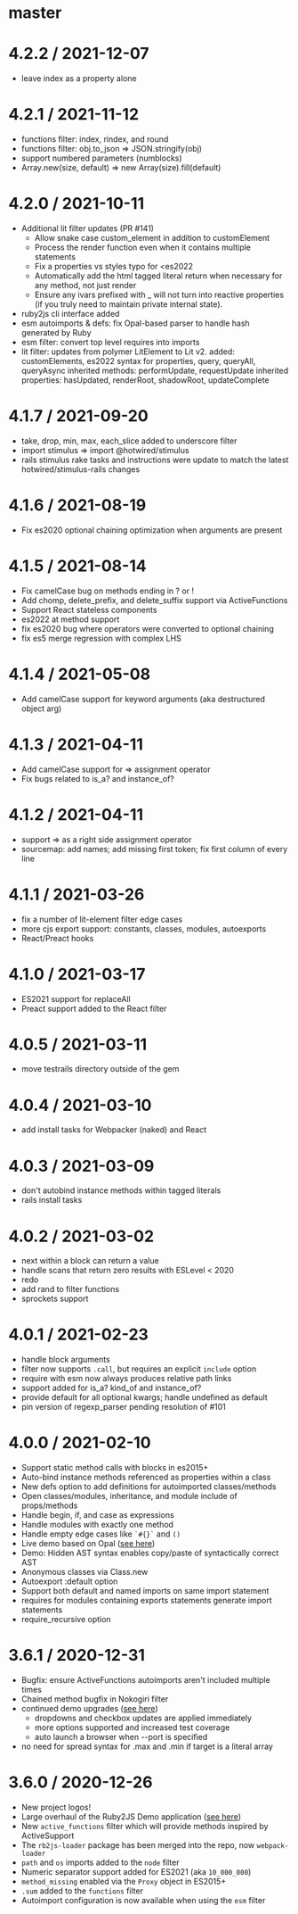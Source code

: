# master 

# 4.2.2 / 2021-12-07

* leave index as a property alone

# 4.2.1 / 2021-11-12

* functions filter: index, rindex, and round
* functions filter: obj.to_json => JSON.stringify(obj)
* support numbered parameters (numblocks)
* Array.new(size, default) => new Array(size).fill(default)

# 4.2.0 / 2021-10-11

* Additional lit filter updates (PR #141)
  * Allow snake case custom_element in addition to customElement
  * Process the render function even when it contains multiple statements
  * Fix a properties vs styles typo for <es2022
  * Automatically add the html tagged literal return when necessary for any method, not just render
  * Ensure any ivars prefixed with _ will not turn into reactive properties (if you truly need to maintain private internal state).
* ruby2js cli interface added
* esm autoimports & defs: fix Opal-based parser to handle hash generated by Ruby
* esm filter: convert top level requires into imports
* lit filter: updates from polymer LitElement to Lit v2.
  added: customElements, es2022 syntax for properties,
  query, queryAll, queryAsync
  inherited methods: performUpdate, requestUpdate
  inherited properties: hasUpdated, renderRoot, shadowRoot, updateComplete

# 4.1.7 / 2021-09-20

* take, drop, min, max, each_slice added to underscore filter
* import stimulus => import @hotwired/stimulus
* rails stimulus rake tasks and instructions were update to match
  the latest hotwired/stimulus-rails changes

# 4.1.6 / 2021-08-19

* Fix es2020 optional chaining optimization when arguments are present

# 4.1.5 / 2021-08-14

* Fix camelCase bug on methods ending in ? or !
* Add chomp, delete_prefix, and delete_suffix support via ActiveFunctions
* Support React stateless components
* es2022 at method support
* fix es2020 bug where operators were converted to optional chaining
* fix es5 merge regression with complex LHS

# 4.1.4 / 2021-05-08

* Add camelCase support for keyword arguments (aka destructured object arg)

# 4.1.3 / 2021-04-11

* Add camelCase support for => assignment operator
* Fix bugs related to is_a? and instance_of?

# 4.1.2 / 2021-04-11

* support => as a right side assignment operator
* sourcemap: add names; add missing first token; 
   fix first column of every line

# 4.1.1 / 2021-03-26

* fix a number of lit-element filter edge cases
* more cjs export support: constants, classes, modules, autoexports
* React/Preact hooks

# 4.1.0 / 2021-03-17

* ES2021 support for replaceAll
* Preact support added to the React filter

# 4.0.5 / 2021-03-11

* move testrails directory outside of the gem

# 4.0.4 / 2021-03-10

* add install tasks for Webpacker (naked) and React

# 4.0.3 / 2021-03-09

* don't autobind instance methods within tagged literals
* rails install tasks

# 4.0.2 / 2021-03-02

* next within a block can return a value
* handle scans that return zero results with ESLevel < 2020
* redo
* add rand to filter functions
* sprockets support

# 4.0.1 / 2021-02-23

* handle block arguments
* filter now supports `.call`, but requires an explicit `include` option
* require with esm now always produces relative path links
* support added for is_a? kind_of and instance_of?
* provide default for all optional kwargs; handle undefined as default
* pin version of regexp_parser pending resolution of #101

# 4.0.0 / 2021-02-10

* Support static method calls with blocks in es2015+
* Auto-bind instance methods referenced as properties within a class
* New defs option to add definitions for autoimported classes/methods
* Open classes/modules, inheritance, and module include of props/methods
* Handle begin, if, and case as expressions
* Handle modules with exactly one method
* Handle empty edge cases like `` `#{}` `` and `()`
* Live demo based on Opal ([see here](https://ruby2js.com/demo))
* Demo: Hidden AST syntax enables copy/paste of syntactically correct AST
* Anonymous classes via Class.new
* Autoexport :default option
* Support both default and named imports on same import statement
* requires for modules containing exports statements generate import statements
* require_recursive option

# 3.6.1 / 2020-12-31

* Bugfix: ensure ActiveFunctions autoimports aren't included multiple times
* Chained method bugfix in Nokogiri filter
* continued demo upgrades ([see here](https://intertwingly.net/projects/ruby2js))
    * dropdowns and checkbox updates are applied immediately
    * more options supported and increased test coverage
    * auto launch a browser when --port is specified
* no need for spread syntax for .max and .min if target is a literal array

# 3.6.0 / 2020-12-26

* New project logos!
* Large overhaul of the Ruby2JS Demo application ([see here](https://intertwingly.net/projects/ruby2js))
* New `active_functions` filter which will provide methods inspired by ActiveSupport
* The `rb2js-loader` package has been merged into the repo, now `webpack-loader`
* `path` and `os` imports added to the `node` filter
* Numeric separator support added for ES2021 (aka `10_000_000`)
* `method_missing` enabled via the `Proxy` object in ES2015+
* `.sum` added to the `functions` filter
* Autoimport configuration is now available when using the `esm` filter
